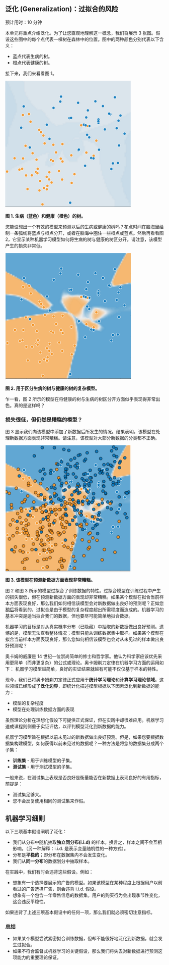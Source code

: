 ## 泛化 (Generalization)：过拟合的风险

预计用时：10 分钟

本单元将重点介绍泛化。为了让您直观地理解这一概念，我们将展示 3 张图。假设这些图中的每个点代表一棵树在森林中的位置。图中的两种颜色分别代表以下含义：

- 蓝点代表生病的树。
- 橙点代表健康的树。

接下来，我们来看看图 1。

![trees1][p-trees-1]

**图 1. 生病（蓝色）和健康（橙色）的树。**

您能设想出一个有效的模型来预测以后的生病或健康的树吗？花点时间在脑海里绘制一条弧线将蓝点与橙点分开，或者在脑海中圈住一些橙点或蓝点。然后再看看图 2，它显示某种机器学习模型如何将生病的树与健康的树区分开。请注意，该模型产生的损失非常低。

![trees2][p-trees-2]

**图 2. 用于区分生病的树与健康的树的复杂模型。**

乍一看，图 2 所示的模型在将健康的树与生病的树区分开方面似乎表现得非常出色。真的是这样吗？

### 损失很低，但仍然是糟糕的模型？

图 3 显示我们向该模型中添加了新数据后所发生的情况。结果表明，该模型在处理新数据方面表现非常糟糕。请注意，该模型对大部分新数据的分类都不正确。

![trees3][p-trees-3]

**图 3. 该模型在预测新数据方面表现非常糟糕。**

图 2 和图 3 所示的模型过拟合了训练数据的特性。过拟合模型在训练过程中产生的损失很低，但在预测新数据方面的表现却非常糟糕。如果某个模型在拟合当前样本方面表现良好，那么我们如何相信该模型会对新数据做出良好的预测呢？正如您[稍后][l2-loss]将看到的，过拟合是由于模型的复杂程度超出所需程度而造成的。机器学习的基本冲突是适当拟合我们的数据，但也要尽可能简单地拟合数据。

机器学习的目标是对从真实概率分布（已隐藏）中抽取的新数据做出良好预测。遗憾的是，模型无法查看整体情况；模型只能从训练数据集中取样。如果某个模型在拟合当前样本方面表现良好，那么您如何相信该模型也会对从未见过的样本做出良好预测呢？

奥卡姆的威廉是 14 世纪一位崇尚简单的修士和哲学家。他认为科学家应该优先采用更简单（而非更复杂）的公式或理论。奥卡姆剃刀定律在机器学习方面的运用如下：
机器学习模型越简单，良好的实证结果就越有可能不仅仅基于样本的特性。

现今，我们已将奥卡姆剃刀定律正式应用于**统计学习理论**和**计算学习理论领域**。这些领域已经形成了**泛化边界**，即统计化描述模型根据以下因素泛化到新数据的能力：

- 模型的复杂程度
- 模型在处理训练数据方面的表现

虽然理论分析在理想化假设下可提供正式保证，但在实践中却很难应用。机器学习速成课程则侧重于实证评估，以评判模型泛化到新数据的能力。

机器学习模型旨在根据以前未见过的新数据做出良好预测。但是，如果您要根据数据集构建模型，如何获得以前未见过的数据呢？一种方法是将您的数据集分成两个子集：

- **训练集** - 用于训练模型的子集。
- **测试集** - 用于测试模型的子集。

一般来说，在测试集上表现是否良好是衡量能否在新数据上表现良好的有用指标，前提是：

- 测试集足够大。
- 您不会反复使用相同的测试集来作假。

## 机器学习细则

以下三项基本假设阐明了泛化：

- 我们从分布中随机抽取**独立同分布(i.i.d)** 的样本。换言之，样本之间不会互相影响。（另一种解释：i.i.d. 是表示变量随机性的一种方式）。
- 分布是**平稳的**；即分布在数据集内不会发生变化。
- 我们从**同一分布**的数据划分中抽取样本。

在实践中，我们有时会违背这些假设。例如：

- 想象有一个选择要展示的广告的模型。如果该模型在某种程度上根据用户以前看过的广告选择广告，则会违背 i.i.d. 假设。
- 想象有一个包含一年零售信息的数据集。用户的购买行为会出现季节性变化，这会违反平稳性。

如果违背了上述三项基本假设中的任何一项，那么我们就必须密切注意指标。

### 总结

- 如果某个模型尝试紧密拟合训练数据，但却不能很好地泛化到新数据，就会发生过拟合。
- 如果不符合监督式机器学习的关键假设，那么我们将失去对新数据进行预测这项能力的重要理论保证。


[p-trees-1]: ../image/05-A-trees-1.png
[p-trees-2]: ../image/05-A-trees-2.png
[p-trees-3]: ../image/05-A-trees-3.png
[l2-loss]: ../10-regularization-for-simplicity/A-l2-regularization.md